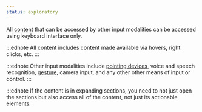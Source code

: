 ```yaml
---
status: exploratory
---
```


All [content](#dfn-content) that can be accessed by other input modalities can be accessed using keyboard interface only.

:::ednote
All content includes content made available via hovers, right clicks, etc.
:::

:::ednote
Other input modalities include [pointing devices](#dfn-pointer), voice and speech recognition, [gesture](#dfn-gesture), camera input, and any other other means of input or control.
:::

:::ednote
If the content is in expanding sections, you need to not just open the sections but also access all of the content, not just its actionable elements.

